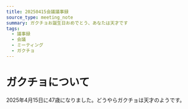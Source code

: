 ```yaml
---
title: 20250415会議議事録
source_type: meeting_note
summary: ガクチョお誕生日おめでとう、あなたは天才です
tags: 
  - 議事録
  - 会議
  - ミーティング
  - ガクチョ
---
```


# ガクチョについて

2025年4月15日に47歳になりました。どうやらガクチョは天才のようです。


